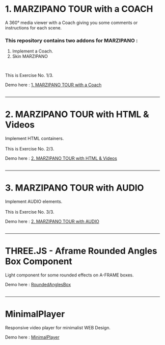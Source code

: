 # 1. MARZIPANO TOUR with a COACH

A 360° media viewer with a Coach giving you some comments or instructions for each scene.
### This repository contains two addons for MARZIPANO :
1. Implement a Coach.
2. Skin MARZIPANO
<br>

This is Exercise No. 1/3.

Demo here : <a href="https://jp-pelletier.github.io/1-marzipano-tour-with-a-coach/">1. MARZIPANO TOUR with a Coach</a>
<br><br>

---
# 2. MARZIPANO TOUR with HTML & Videos

Implement HTML containers.
<br><br>
This is Exercise No. 2/3.

Demo here : <a href="https://jp-pelletier.github.io/2-marzipano-tour-with-html-and-videos/">2. MARZIPANO TOUR with HTML & Videos</a>
<br><br>

---
# 3. MARZIPANO TOUR with AUDIO

Implement AUDIO elements.
<br><br>
This is Exercise No. 3/3.

Demo here : <a href="https://jp-pelletier.github.io/3-marzipano-tour-with-audio/">2. MARZIPANO TOUR with AUDIO</a>
<br><br>

---
# THREE.JS - Aframe Rounded Angles Box Component

Light component for some rounded effects on A-FRAME boxes.

Demo here : <a href="https://jp-pelletier.github.io/roundedanglesbox/">RoundedAnglesBox</a>
<br><br>

---
# MinimalPlayer

Responsive video player for minimalist WEB Design.

Demo here : <a href="https://jp-pelletier.github.io/minimalplayer/">MinimalPlayer</a>